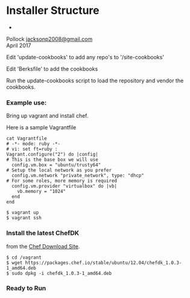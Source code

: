 # Installer Structure
-
Pollock [jacksonp2008@gmail.com](mailto:jacksonp2008@gmail.com)  
April 2017

Edit 'update-cookbooks' to add any repo's to '/site-cookbooks'

Edit 'Berksfile' to add the cookbooks

Run the update-cookbooks script to load the repository and vendor the cookbooks.

### Example use:

Bring up vagrant and install chef.

Here is a sample Vagrantfile

```
cat Vagrantfile 
# -*- mode: ruby -*-
# vi: set ft=ruby :
Vagrant.configure("2") do |config|
# This is the base box we will use 
  config.vm.box = "ubuntu/trusty64"
# Setup the local network as you prefer
  config.vm.network "private_network", type: "dhcp"
# For some roles, more memory is required
  config.vm.provider "virtualbox" do |vb|
	vb.memory = "1024"
  end
end

$ vagrant up
$ vagrant ssh

```
### Install the latest ChefDK 
from the [Chef Download Site](https://downloads.chef.io/chef-dk/ubuntu/).

```
$ cd /vagrant
$ wget https://packages.chef.io/stable/ubuntu/12.04/chefdk_1.0.3-1_amd64.deb
$ sudo dpkg -i chefdk_1.0.3-1_amd64.deb
```

### Ready to Run
